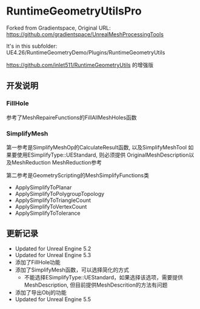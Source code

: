 # RuntimeGeometryUtilsPro

Forked from Gradientspace, Original URL: https://github.com/gradientspace/UnrealMeshProcessingTools

It's in this subfolder: UE4.26/RuntimeGeometryDemo/Plugins/RuntimeGeometryUtils

https://github.com/inlet511/RuntimeGeometryUtils 的增强版

## 开发说明
### FillHole
参考了MeshRepaireFunctions的FillAllMeshHoles函数

### SimplifyMesh
第一参考是SimplifyMeshOp的CalculateResult函数, 以及SimplifyMeshTool
如果要使用ESimplifyType::UEStandard, 则必须提供 OriginalMeshDescription以及MeshReduction
MeshReduction参考

第二参考是GeometryScripting的MeshSimplifyFunctions类
- ApplySimplifyToPlanar 
- ApplySimplifyToPolygroupTopology
- ApplySimplifyToTriangleCount
- ApplySimplifyToVertexCount
- ApplySimplifyToTolerance


## 更新记录
- Updated for Unreal Engine 5.2
- Updated for Unreal Engine 5.3
- 添加了FillHole功能
- 添加了SimplifyMesh函数，可以选择简化的方式
  - 不能选择ESimplifyType::UEStandard，如果选择该选项，需要提供MeshDescription, 但目前提供MeshDescrition的方法有问题
- 添加了导出Obj的功能
- Updated for Unreal Engine 5.5


